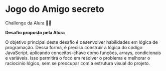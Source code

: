 # Jogo do Amigo secreto
Challenge da Alura 💪💙

**Desafio proposto pela Alura**

O objetivo principal deste desafio é desenvolver habilidades em lógica de programação. Dessa forma, é preciso construir a lógica do código JavaScript, aplicando conceitos-chave como funções, arrays, condicionais e variáveis. Isso permitirá o foco em resolver o problema e melhorar o raciocínio lógico, sem se preocupar com a estrutura visual do projeto.
